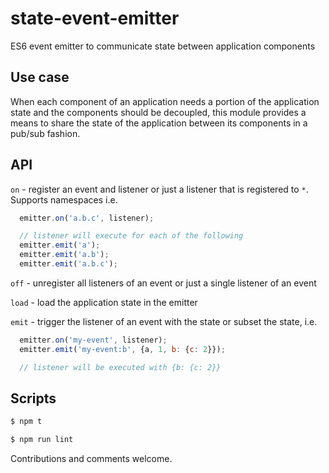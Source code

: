 # state-event-emitter
ES6 event emitter to communicate state between application components

## Use case
When each component of an application needs a portion of the application state and the components should be decoupled, this module provides a means to share the state of the application between its components in a pub/sub fashion.

## API
`on` - register an event and listener or just a listener that is registered to `*`.
Supports namespaces i.e.
```js
  emitter.on('a.b.c', listener);

  // listener will execute for each of the following
  emitter.emit('a');
  emitter.emit('a.b');
  emitter.emit('a.b.c');
```

`off` - unregister all listeners of an event or just a single listener of an event

`load` - load the application state in the emitter

`emit` - trigger the listener of an event with the state or subset the state, i.e.
```js
  emitter.on('my-event', listener);
  emitter.emit('my-event:b', {a, 1, b: {c: 2}});

  // listener will be executed with {b: {c: 2}}
```

## Scripts
```bash
$ npm t
```

```bash
$ npm run lint
```

Contributions and comments welcome.
